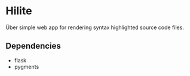 # Hilite

Über simple web app for rendering syntax highlighted source code files.

## Dependencies

* flask
* pygments